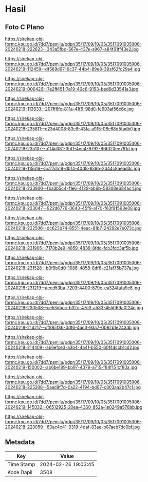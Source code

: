 # Hasil

## Foto C Plano

https://sirekap-obj-formc.kpu.go.id/7dd7/pemilu/pdpr/35/17/09/10/05/3517091005006-20240218-222623--343a5fbd-567e-437e-a967-a84f61ff43e2.jpg

https://sirekap-obj-formc.kpu.go.id/7dd7/pemilu/pdpr/35/17/09/10/05/3517091005006-20240219-112458--df589d67-9c37-44b4-89e8-39af62fc29a4.jpg

https://sirekap-obj-formc.kpu.go.id/7dd7/pemilu/pdpr/35/17/09/10/05/3517091005006-20240219-000426--7e2ff451-7e19-40c6-9153-bed6d33541a3.jpg

https://sirekap-obj-formc.kpu.go.id/7dd7/pemilu/pdpr/35/17/09/10/05/3517091005006-20240219-113633--207ff6fc-811a-41f6-98d0-fc903af56c6c.jpg

https://sirekap-obj-formc.kpu.go.id/7dd7/pemilu/pdpr/35/17/09/10/05/3517091005006-20240218-235811--e23d4008-83e8-43fa-a915-08e68d5fadb0.jpg

https://sirekap-obj-formc.kpu.go.id/7dd7/pemilu/pdpr/35/17/09/10/05/3517091005006-20240218-235107--a114d081-3bf1-4ec4-9792-96b120ee791d.jpg

https://sirekap-obj-formc.kpu.go.id/7dd7/pemilu/pdpr/35/17/09/10/05/3517091005006-20240219-115616--5c27cb18-d014-40d8-839b-2d44c8aead3c.jpg

https://sirekap-obj-formc.kpu.go.id/7dd7/pemilu/pdpr/35/17/09/10/05/3517091005006-20240218-233900--fba3b5c4-f1e6-4129-bb6b-58308e684ac4.jpg

https://sirekap-obj-formc.kpu.go.id/7dd7/pemilu/pdpr/35/17/09/10/05/3517091005006-20240218-233047--922d6776-0643-45f9-a170-f63f91593e08.jpg

https://sirekap-obj-formc.kpu.go.id/7dd7/pemilu/pdpr/35/17/09/10/05/3517091005006-20240218-232506--dc623b74-8551-4eac-81b7-24262e7e073c.jpg

https://sirekap-obj-formc.kpu.go.id/7dd7/pemilu/pdpr/35/17/09/10/05/3517091005006-20240218-231905--7170b2e9-4859-4839-8fdc-fcb3fdc3af5b.jpg

https://sirekap-obj-formc.kpu.go.id/7dd7/pemilu/pdpr/35/17/09/10/05/3517091005006-20240218-231528--b0f9b0d0-1086-4858-8df6-c21af75b737a.jpg

https://sirekap-obj-formc.kpu.go.id/7dd7/pemilu/pdpr/35/17/09/10/05/3517091005006-20240218-231219--aeed53ba-7203-4400-879c-ea324fafa9c8.jpg

https://sirekap-obj-formc.kpu.go.id/7dd7/pemilu/pdpr/35/17/09/10/05/3517091005006-20240218-230508--ce53dbcc-b32c-47e3-a533-455069a0f24e.jpg

https://sirekap-obj-formc.kpu.go.id/7dd7/pemilu/pdpr/35/17/09/10/05/3517091005006-20240218-214217--cf885f86-0df6-4ac3-93a7-0092b1e243db.jpg

https://sirekap-obj-formc.kpu.go.id/7dd7/pemilu/pdpr/35/17/09/10/05/3517091005006-20240218-214409--ab6efce3-a3b4-4a4f-b550-60f4dccb1cd2.jpg

https://sirekap-obj-formc.kpu.go.id/7dd7/pemilu/pdpr/35/17/09/10/05/3517091005006-20240219-150002--ab6be189-bb97-4379-a715-f84f151cf80a.jpg

https://sirekap-obj-formc.kpu.go.id/7dd7/pemilu/pdpr/35/17/09/10/05/3517091005006-20240218-225308--5aad8f7d-0a22-4194-bd67-c803aa2b47c1.jpg

https://sirekap-obj-formc.kpu.go.id/7dd7/pemilu/pdpr/35/17/09/10/05/3517091005006-20240219-145032--06512925-20ea-4360-852a-1e0249a578bb.jpg

https://sirekap-obj-formc.kpu.go.id/7dd7/pemilu/pdpr/35/17/09/10/05/3517091005006-20240218-220059--60ac4c41-9319-4daf-83ae-b87aeb7dc0bf.jpg


## Metadata

| Key        | Value               |
| ---------- | ------------------- |
| Time Stamp | 2024-02-26 19:03:45 |
| Kode Dapil | 3508                |



